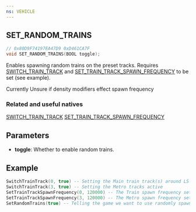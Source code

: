 ```yaml
---
ns: VEHICLE
---
```

## SET_RANDOM_TRAINS

```c
// 0x80D9F74197EA47D9 0xD461CA7F
void SET_RANDOM_TRAINS(BOOL toggle);
```

Enables spawning random trains on the preset tracks. Requires [SWITCH_TRAIN_TRACK](#_0xFD813BB7DB977F20) and [SET_TRAIN_TRACK_SPAWN_FREQUENCY](#_0x21973BBF8D17EDFA) to be set (see example).

Currently Unsure if density modifiers effect spawn frequency


### Related and useful natives
[SWITCH_TRAIN_TRACK](#_0xFD813BB7DB977F20)
[SET_TRAIN_TRACK_SPAWN_FREQUENCY](#_0x21973BBF8D17EDFA)

## Parameters
* **toggle**: Whether to enable random trains.


## Example
```lua
SwitchTrainTrack(0, true) -- Setting the Main train track(s) around LS and towards Sandy Shores active
SwitchTrainTrack(3, true) -- Setting the Metro tracks active
SetTrainTrackSpawnFrequency(0, 120000) -- The Train spawn frequency set for the game engine
SetTrainTrackSpawnFrequency(3, 120000) -- The Metro spawn frequency set for the game engine
SetRandomTrains(true) -- Telling the game we want to use randomly spawned trains
```
